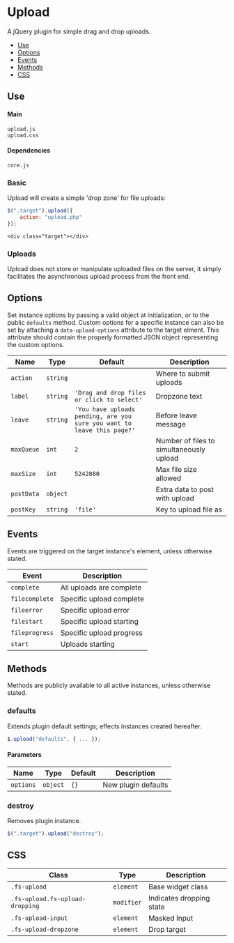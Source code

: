 # Upload

A jQuery plugin for simple drag and drop uploads.

* [Use](#use)
* [Options](#options)
* [Events](#events)
* [Methods](#methods)
* [CSS](#css)

## Use 

#### Main

```markup
upload.js
upload.css
```

#### Dependencies

```markup
core.js
```

### Basic

Upload will create a simple 'drop zone' for file uploads:

```javascript
$(".target").upload({
	action: "upload.php"
});
```

```markup
<div class="target"></div>
```

### Uploads

Upload does not store or manipulate uploaded files on the server, it simply facilitates the asynchronous upload process from the front end.

## Options

Set instance options by passing a valid object at initialization, or to the public `defaults` method. Custom options for a specific instance can also be set by attaching a `data-upload-options` attribute to the target elment. This attribute should contain the properly formatted JSON object representing the custom options.

| Name | Type | Default | Description |
| --- | --- | --- | --- |
| `action` | `string` | &nbsp; | Where to submit uploads |
| `label` | `string` | `'Drag and drop files or click to select'` | Dropzone text |
| `leave` | `string` | `'You have uploads pending, are you sure you want to leave this page?'` | Before leave message |
| `maxQueue` | `int` | `2` | Number of files to simultaneously upload |
| `maxSize` | `int` | `5242880` | Max file size allowed |
| `postData` | `object` | &nbsp; | Extra data to post with upload |
| `postKey` | `string` | `'file'` | Key to upload file as |

## Events

Events are triggered on the target instance's element, unless otherwise stated.

| Event | Description |
| --- | --- |
| `complete` | All uploads are complete |
| `filecomplete` | Specific upload complete |
| `fileerror` | Specific upload error |
| `filestart` | Specific upload starting |
| `fileprogress` | Specific upload progress |
| `start` | Uploads starting |

## Methods

Methods are publicly available to all active instances, unless otherwise stated.

### defaults

Extends plugin default settings; effects instances created hereafter.

```javascript
$.upload("defaults", { ... });
```

#### Parameters

| Name | Type | Default | Description |
| --- | --- | --- | --- |
| `options` | `object` | `{}` | New plugin defaults |

### destroy

Removes plugin instance.

```javascript
$(".target").upload("destroy");
```

## CSS

| Class | Type | Description |
| --- | --- | --- |
| `.fs-upload` | `element` | Base widget class |
| `.fs-upload.fs-upload-dropping` | `modifier` | Indicates dropping state |
| `.fs-upload-input` | `element` | Masked Input |
| `.fs-upload-dropzone` | `element` | Drop target |

